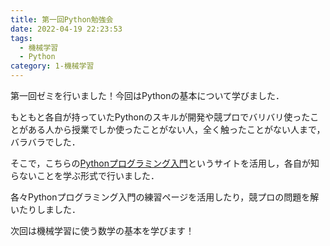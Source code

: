 ```yaml
---
title: 第一回Python勉強会
date: 2022-04-19 22:23:53
tags:
  - 機械学習
  - Python
category: 1-機械学習
---
```


第一回ゼミを行いました！今回はPythonの基本について学びました．


もともと各自が持っていたPythonのスキルが開発や競プロでバリバリ使ったことがある人から授業でしか使ったことがない人，全く触ったことがない人まで，バラバラでした．


そこで，こちらの[Pythonプログラミング入門](https://utokyo-ipp.github.io/)というサイトを活用し，各自が知らないことを学ぶ形式で行いました．


各々Pythonプログラミング入門の練習ページを活用したり，競プロの問題を解いたりしました．


次回は機械学習に使う数学の基本を学びます！